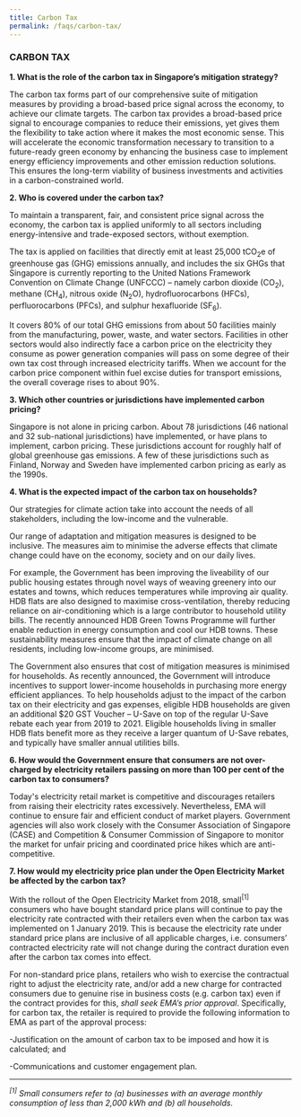 ```yaml
---
title: Carbon Tax
permalink: /faqs/carbon-tax/
---
```

### CARBON TAX

**1. What is the role of the carbon tax in Singapore’s mitigation strategy?**

The carbon tax forms part of our comprehensive suite of mitigation measures by providing a broad-based price signal across the economy, to achieve our climate targets. The carbon tax provides a broad-based price signal to encourage companies to reduce their emissions, yet gives them the flexibility to take action where it makes the most economic sense. This will accelerate the economic transformation necessary to transition to a future-ready green economy by enhancing the business case to implement energy efficiency improvements and other emission reduction solutions. This ensures the long-term viability of business investments and activities in a carbon-constrained world. 

**2. Who is covered under the carbon tax?**

To maintain a transparent, fair, and consistent price signal across the economy, the carbon tax is applied uniformly to all sectors including energy-intensive and trade-exposed sectors, without exemption.

The tax is applied on facilities that directly emit at least 25,000 tCO<sub>2</sub>e of greenhouse gas (GHG) emissions annually, and includes the six GHGs that Singapore is currently reporting to the United Nations Framework Convention on Climate Change (UNFCCC) – namely carbon dioxide (CO<sub>2</sub>), methane (CH<sub>4</sub>), nitrous oxide (N<sub>2</sub>O), hydrofluorocarbons (HFCs), perfluorocarbons (PFCs), and sulphur hexafluoride (SF<sub>6</sub>). 

It covers 80% of our total GHG emissions from about 50 facilities mainly from the manufacturing, power, waste, and water sectors. Facilities in other sectors would also indirectly face a carbon price on the electricity they consume as power generation companies will pass on some degree of their own tax cost through increased electricity tariffs. When we account for the carbon price component within fuel excise duties for transport emissions, the overall coverage rises to about 90%.

**3. Which other countries or jurisdictions have implemented carbon pricing?**

Singapore is not alone in pricing carbon. About 78 jurisdictions (46 national and 32 sub-national jurisdictions) have implemented, or have plans to implement, carbon pricing. These jurisdictions account for roughly half of global greenhouse gas emissions. A few of these jurisdictions such as Finland, Norway and Sweden have implemented carbon pricing as early as the 1990s.

**4. What is the expected impact of the carbon tax on households?**

Our strategies for climate action take into account the needs of all stakeholders, including the low-income and the vulnerable.

Our range of adaptation and mitigation measures is designed to be inclusive. The measures aim to minimise the adverse effects that climate change could have on the economy, society and on our daily lives.

For example, the Government has been improving the liveability of our public housing estates through novel ways of weaving greenery into our estates and towns, which reduces temperatures while improving air quality. HDB flats are also designed to maximise cross-ventilation, thereby reducing reliance on air-conditioning which is a large contributor to household utility bills. The recently announced HDB Green Towns Programme will further enable reduction in energy consumption and cool our HDB towns. These sustainability measures ensure that the impact of climate change on all residents, including low-income groups, are minimised.

The Government also ensures that cost of mitigation measures is minimised for households. As recently announced, the Government will introduce incentives to support lower-income households in purchasing more energy efficient appliances. To help households adjust to the impact of the carbon tax on their electricity and gas expenses, eligible HDB households are given an additional $20 GST Voucher – U-Save on top of the regular U-Save rebate each year from 2019 to 2021. Eligible households living in smaller HDB flats benefit more as they receive a larger quantum of U-Save rebates, and typically have smaller annual utilities bills.

**6. How would the Government ensure that consumers are not over-charged by electricity retailers passing on more than 100 per cent of the carbon tax to consumers?**

Today's electricity retail market is competitive and discourages retailers from raising their electricity rates excessively. Nevertheless, EMA will continue to ensure fair and efficient conduct of market players. Government agencies will also work closely with the Consumer Association of Singapore (CASE) and Competition & Consumer Commission of Singapore to monitor the market for unfair pricing and coordinated price hikes which are anti-competitive.

**7. How would my electricity price plan under the Open Electricity Market be affected by the carbon tax?**

With the rollout of the Open Electricity Market from 2018, small<sup>[1]</sup> consumers who have bought standard price plans will continue to pay the electricity rate contracted with their retailers even when the carbon tax was implemented on 1 January 2019. This is because the electricity rate under standard price plans are inclusive of all applicable charges, i.e. consumers’ contracted electricity rate will not change during the contract duration even after the carbon tax comes into effect.

For non-standard price plans, retailers who wish to exercise the contractual right to adjust the electricity rate, and/or add a new charge for contracted consumers due to genuine rise in business costs (e.g. carbon tax) even if the contract provides for this, *shall seek EMA’s prior approval*. Specifically, for carbon tax, the retailer is required to provide the following information to EMA as part of the approval process:

-Justification on the amount of carbon tax to be imposed and how it is calculated; and

-Communications and customer engagement plan.

___

*<sup>[1]</sup> Small consumers refer to (a) businesses with an average monthly consumption of less than 2,000 kWh and (b) all households.*